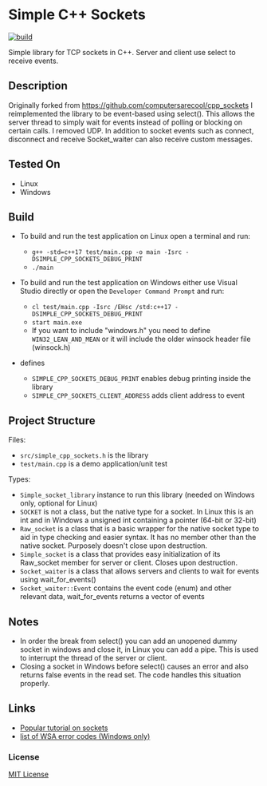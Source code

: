 # Simple C++ Sockets
[![build](https://github.com/ChrisIdema/cpp_sockets/actions/workflows/ci.yml/badge.svg?branch=master)](https://github.com/ChrisIdema/cpp_sockets/actions/workflows/ci.yml)


Simple library for TCP sockets in C++. Server and client use select to receive events.

## Description

Originally forked from https://github.com/computersarecool/cpp_sockets 
I reimplemented the library to be event-based using select(). This allows the server thread to simply wait for events instead of polling or blocking on certain calls. I removed UDP.
In addition to socket events such as connect, disconnect and receive Socket_waiter can also receive custom messages.

## Tested On
- Linux
- Windows

## Build
- To build and run the test application on Linux open a terminal and run:
    - `g++ -std=c++17 test/main.cpp -o main -Isrc -DSIMPLE_CPP_SOCKETS_DEBUG_PRINT`
    - `./main`

- To build and run the test application on Windows either use Visual Studio directly or open the `Developer Command Prompt` and run:
    - `cl test/main.cpp -Isrc /EHsc /std:c++17 -DSIMPLE_CPP_SOCKETS_DEBUG_PRINT`
    - `start main.exe`
    - If you want to include "windows.h" you need to define `WIN32_LEAN_AND_MEAN` or it will include the older winsock header file (winsock.h)

- defines
    - `SIMPLE_CPP_SOCKETS_DEBUG_PRINT` enables debug printing inside the library
    - `SIMPLE_CPP_SOCKETS_CLIENT_ADDRESS` adds client address to event

## Project Structure
Files:
- `src/simple_cpp_sockets.h` is the library
- `test/main.cpp` is a demo application/unit test

Types:
- `Simple_socket_library` instance to run this library (needed on Windows only, optional for Linux)
- `SOCKET` is not a class, but the native type for a socket. In Linux this is an int and in Windows a unsigned int containing a pointer (64-bit or 32-bit)
- `Raw_socket` is a class that is a basic wrapper for the native socket type to aid in type checking and easier syntax. It has no member other than the native socket. Purposely doesn't close upon destruction.
- `Simple_socket` is a class that provides easy initialization of its Raw_socket member for server or client. Closes upon destruction.
- `Socket_waiter` is a class that allows servers and clients to wait for events using wait_for_events()
- `Socket_waiter::Event` contains the event code (enum) and other relevant data, wait_for_events returns a vector of events

## Notes
- In order the break from select() you can add an unopened dummy socket in windows and close it, in Linux you can add a pipe. This is used to interrupt the thread of the server or client.
- Closing a socket in Windows before select() causes an error and also returns false events in the read set. The code handles this situation properly.

## Links
- [Popular tutorial on sockets](https://beej.us/guide/bgnet/) 
- [list of WSA error codes (Windows only)](https://learn.microsoft.com/en-us/windows/win32/winsock/windows-sockets-error-codes-2)
	
### License

[MIT License](http://en.wikipedia.org/wiki/MIT_License)

